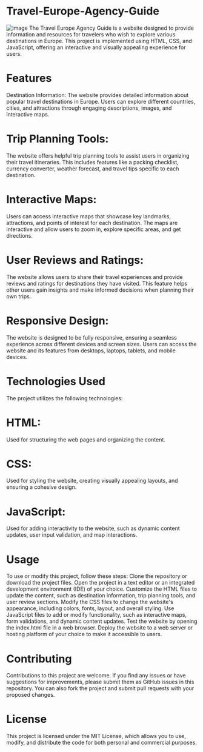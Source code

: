 # Travel-Europe-Agency-Guide
![image](https://github.com/bahaseline/Travel-Europe-Agency-Guide/assets/117291953/378feb08-06fe-4ce7-b9a9-83c8c1769341)
The Travel Europe Agency Guide is a website designed to provide information and resources for travelers who wish to explore various destinations in Europe. This project is implemented using HTML, CSS, and JavaScript, offering an interactive and visually appealing experience for users.

# Features
Destination Information: The website provides detailed information about popular travel destinations in Europe. Users can explore different countries, cities, and attractions through engaging descriptions, images, and interactive maps.

# Trip Planning Tools: 
The website offers helpful trip planning tools to assist users in organizing their travel itineraries. This includes features like a packing checklist, currency converter, weather forecast, and travel tips specific to each destination.

# Interactive Maps:
Users can access interactive maps that showcase key landmarks, attractions, and points of interest for each destination. The maps are interactive and allow users to zoom in, explore specific areas, and get directions.

# User Reviews and Ratings: 
The website allows users to share their travel experiences and provide reviews and ratings for destinations they have visited. This feature helps other users gain insights and make informed decisions when planning their own trips.

# Responsive Design:
The website is designed to be fully responsive, ensuring a seamless experience across different devices and screen sizes. Users can access the website and its features from desktops, laptops, tablets, and mobile devices.

# Technologies Used
The project utilizes the following technologies:

# HTML:
Used for structuring the web pages and organizing the content.

# CSS: 
Used for styling the website, creating visually appealing layouts, and ensuring a cohesive design.

# JavaScript: 
Used for adding interactivity to the website, such as dynamic content updates, user input validation, and map interactions.

# Usage
To use or modify this project, follow these steps:
Clone the repository or download the project files.
Open the project in a text editor or an integrated development environment (IDE) of your choice.
Customize the HTML files to update the content, such as destination information, trip planning tools, and user review sections.
Modify the CSS files to change the website's appearance, including colors, fonts, layout, and overall styling.
Use JavaScript files to add or modify functionality, such as interactive maps, form validations, and dynamic content updates.
Test the website by opening the index.html file in a web browser.
Deploy the website to a web server or hosting platform of your choice to make it accessible to users.

# Contributing
Contributions to this project are welcome. If you find any issues or have suggestions for improvements, please submit them as GitHub issues in this repository. You can also fork the project and submit pull requests with your proposed changes.

# License
This project is licensed under the MIT License, which allows you to use, modify, and distribute the code for both personal and commercial purposes.

